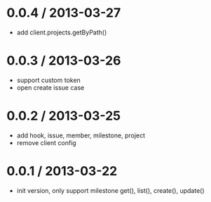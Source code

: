 
0.0.4 / 2013-03-27 
==================

  * add client.projects.getByPath()

0.0.3 / 2013-03-26 
==================

  * support custom token
  * open create issue case

0.0.2 / 2013-03-25 
==================

  * add hook, issue, member, milestone, project
  * remove client config

0.0.1 / 2013-03-22 
==================

  * init version, only support milestone get(), list(), create(), update()
